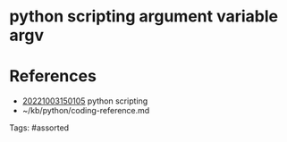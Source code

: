 # python scripting argument variable argv

# References
- [20221003150105](/zet/20221003150105/) python scripting
- ~/kb/python/coding-reference.md

Tags:
    #assorted

